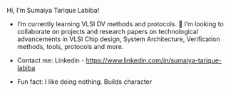  Hi, I’m Sumaiya Tarique Labiba!

- I’m currently learning VLSI DV methods and protocols. 
👀 I’m looking to collaborate on projects and research papers on technological advancements in VLSI Chip design, System Architecture, Verification methods, tools, protocols and more.

- Contact me: Linkedin - https://www.linkedin.com/in/sumaiya-tarique-labiba

- Fun fact: I like doing nothing. Builds character

<!---
SumaiyaTariqueLabiba/SumaiyaTariqueLabiba is a ✨ special ✨ repository because its `README.md` (this file) appears on your GitHub profile.
You can click the Preview link to take a look at your changes.
--->
